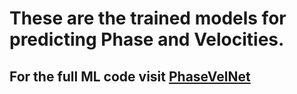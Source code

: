 # These are the trained models for predicting Phase and Velocities.
## For the full ML code visit [PhaseVelNet](https://github.com/AadyaBhattarai/PhaseVelNet)